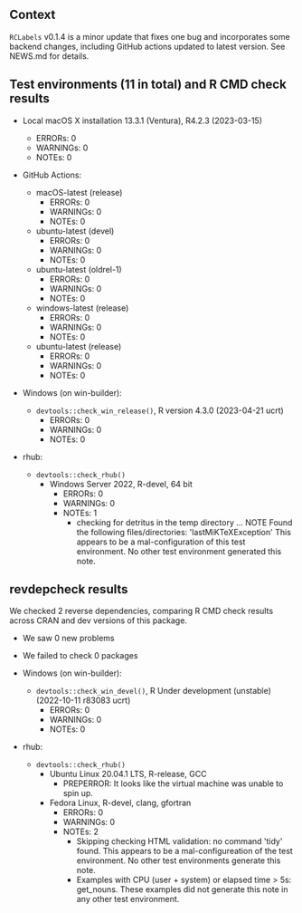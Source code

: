 ## Context

`RCLabels` v0.1.4 is a minor update that fixes one bug and 
incorporates some backend changes, 
including GitHub actions updated to latest version.
See NEWS.md for details.

## Test environments (11 in total) and R CMD check results

* Local macOS X installation 13.3.1 (Ventura), R4.2.3 (2023-03-15)
    * ERRORs: 0
    * WARNINGs: 0
    * NOTEs: 0
* GitHub Actions:
    * macOS-latest (release)
        * ERRORs: 0
        * WARNINGs: 0
        * NOTEs: 0
    * ubuntu-latest (devel)
        * ERRORs: 0
        * WARNINGs: 0
        * NOTEs: 0
    * ubuntu-latest (oldrel-1)
        * ERRORs: 0
        * WARNINGs: 0
        * NOTEs: 0
    * windows-latest (release)
        * ERRORs: 0
        * WARNINGs: 0
        * NOTEs: 0
    * ubuntu-latest (release)
        * ERRORs: 0
        * WARNINGs: 0
        * NOTEs: 0
* Windows (on win-builder):
    * `devtools::check_win_release()`, R version 4.3.0 (2023-04-21 ucrt)
        * ERRORs: 0
        * WARNINGs: 0
        * NOTEs: 0
    
    
    
    
* rhub:
    * `devtools::check_rhub()`
        * Windows Server 2022, R-devel, 64 bit
            * ERRORs: 0
            * WARNINGs: 0
            * NOTEs: 1 
              - checking for detritus in the temp directory ... NOTE
                Found the following files/directories:
                'lastMiKTeXException'
                This appears to be a mal-configuration 
                of this test environment. 
                No other test environment generated this note.
    
    
    
    
    
## revdepcheck results

We checked 2 reverse dependencies, comparing R CMD check results across CRAN and dev versions of this package.

 * We saw 0 new problems
 * We failed to check 0 packages


    
    
    
    
    
    
    
    

* Windows (on win-builder):
    * `devtools::check_win_devel()`, R Under development (unstable) (2022-10-11 r83083 ucrt)
        * ERRORs: 0
        * WARNINGs: 0
        * NOTEs: 0
* rhub:
    * `devtools::check_rhub()`
        * Ubuntu Linux 20.04.1 LTS, R-release, GCC
            * PREPERROR: It looks like the virtual machine was unable to spin up.
        * Fedora Linux, R-devel, clang, gfortran
            * ERRORs: 0
            * WARNINGs: 0
            * NOTEs: 2
              - Skipping checking HTML validation: no command 'tidy' found. 
                This appears to be a mal-configureation of the test environment.
                No other test environments generate this note.
              - Examples with CPU (user + system) or elapsed time > 5s: get_nouns.
                These examples did not generate this note in any other test environment.


